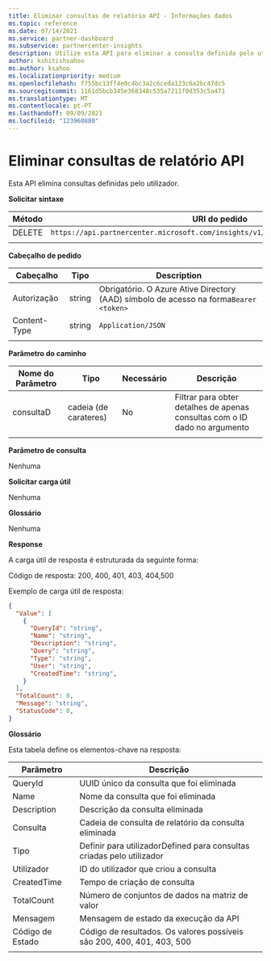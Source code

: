 ```yaml
---
title: Eliminar consultas de relatório API - Informações dados
ms.topic: reference
ms.date: 07/14/2021
ms.service: partner-dashboard
ms.subservice: partnercenter-insights
description: Utilize esta API para eliminar a consulta definida pelo utilizador nos insights do Partner Center.
author: kshitishsahoo
ms.author: ksahoo
ms.localizationpriority: medium
ms.openlocfilehash: f755bc13ff4e0c4bc3a2c6ceda123c6a2bc47dc5
ms.sourcegitcommit: 1161d5bcb345e368348c535a7211f0d353c5a471
ms.translationtype: MT
ms.contentlocale: pt-PT
ms.lasthandoff: 09/09/2021
ms.locfileid: "123960880"
---
```

# <a name="delete-report-queries-api"></a>Eliminar consultas de relatório API

Esta API elimina consultas definidas pelo utilizador.

**Solicitar sintaxe**

|    Método    |    URI do pedido    |
|    ----    |    ----    |
|    DELETE    |    `https://api.partnercenter.microsoft.com/insights/v1/mpn/ScheduledQueries/{queryId}` |
|        |        |

**Cabeçalho de pedido**

|    Cabeçalho    |    Tipo    |    Description    |
|    ----    |    ----    |    ----    |
|    Autorização    |    string    |    Obrigatório. O Azure Ative Directory (AAD) símbolo de acesso na forma`Bearer <token>`    |
|    Content-Type    |    string    |    `Application/JSON`    |
|        |        |        |

**Parâmetro do caminho**

|    Nome do Parâmetro    |    Tipo    |    Necessário    |    Descrição    |
|    ----    |    ----    |    ----    |    ----    |
|    consultaD     |    cadeia (de carateres)     |    No    |    Filtrar para obter detalhes de apenas consultas com o ID dado no argumento     |
|        |        |        |        |

**Parâmetro de consulta**

Nenhuma

**Solicitar carga útil**

Nenhuma

**Glossário**

Nenhuma

**Response**

A carga útil de resposta é estruturada da seguinte forma:

Código de resposta: 200, 400, 401, 403, 404,500

Exemplo de carga útil de resposta:

```json
{ 
  "Value": [ 
    { 
      "QueryId": "string", 
      "Name": "string", 
      "Description": "string", 
      "Query": "string", 
      "Type": "string", 
      "User": "string", 
      "CreatedTime": "string", 
    } 
  ], 
  "TotalCount": 0, 
  "Message": "string", 
  "StatusCode": 0, 
}
```

**Glossário**

Esta tabela define os elementos-chave na resposta:

|    Parâmetro    |    Descrição    |
|    ----    |    ----    |
|    QueryId     |    UUID único da consulta que foi eliminada    |
|    Name     |    Nome da consulta que foi eliminada    |
|    Description     |    Descrição da consulta eliminada     |
|    Consulta     |    Cadeia de consulta de relatório da consulta eliminada    |
|    Tipo     |    Definir para utilizadorDefined para consultas criadas pelo utilizador     |
|    Utilizador     |    ID do utilizador que criou a consulta     |
|    CreatedTime     |    Tempo de criação de consulta     |
|    TotalCount     |    Número de conjuntos de dados na matriz de valor     |
|    Mensagem     |    Mensagem de estado da execução da API     |
|    Código de Estado     |    Código de resultados. Os valores possíveis são 200, 400, 401, 403, 500     |
|        |        |
